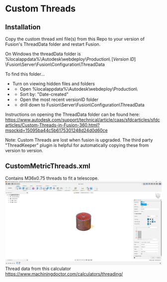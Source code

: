 # Custom Threads

## Installation

Copy the custom thread xml file(s) from this Repo to your version of Fusion's ThreadData folder and restart Fusion.

On Windows the threadData folder is
%localappdata%\Autodesk\webdeploy\Production\ [*Version ID*] \Fusion\Server\Fusion\Configuration\ThreadData

To find this folder...

* Turn on viewing hidden files and folders
* * Open %localappdata%\Autodesk\webdeploy\Production\
* * Sort by: "Date-created"
* * Open the most recent versionID folder
* * drill down to Fusion\Server\Fusion\Configuration\ThreadData

Instructions on opening the ThreadData folder can be found here: <https://www.autodesk.com/support/technical/article/caas/sfdcarticles/sfdcarticles/Custom-Threads-in-Fusion-360.html?msockid=15095ba44c5b6175301248d24d0d60ce>

Note: Custom Threads are lost when fusion is upgraded.  The third party "ThreadKeeper" plugin is helpful for automatically copying these from version to version.

## CustomMetricThreads.xml

Contains M36x0.75 threads to fit a telescope.
![Thread Profile Example](Images/M36x0.75.png)
Thread data from this calculator <https://www.machiningdoctor.com/calculators/threading/>
